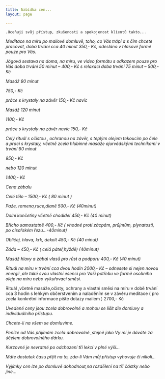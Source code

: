 ```yaml
---
title: Nabídka cen...
layout: page

---
```

    .Oceňuji svůj přístup, zkušenosti a spokojenost klientů takto...

_Meditace na míru po mailové domluvě, toho, co Vás trápí a s čím chcete pracovat, doba trvání cca 40 minut 350,- Kč, odesláno v hlasové formě pouze pro Vás._

_Jógová sestava na doma, na míru, ve video formátu s odkazem pouze pro Vás doba trvání 50 minut – 400,- Kč s relaxací doba trvání 75 minut – 500,- Kč_

_Masáž 90 minut_

_750,- Kč_

_práce s krystaly na závěr 150,- Kč navíc_

_Masáž 120 minut_

_1100,- Kč_

_práce s krystaly na závěr navíc 150,- Kč_

_Celý rituál s očistou , ochranou na závěr, s teplým olejem tekoucím po čele a prací s krystaly, včetně zcela hlubinné masáže ajurvédskými technikami v trvání 90 minut_

_950,- Kč_

_nebo 120 minut_

_1400,- Kč_

_Cena zábalu_

_Celé tělo – 1500,- Kč ( 80 minut )_

_Paže, ramena,ruce,dlaně 500,- Kč (40minut)_

_Dolní končetiny včetně chodidel 450,- Kč (40 minut)_

_Břicho samostatně 400,- Kč ( vhodné proti zácpám, průjmům, plynatosti, po císařském řezu…-40minut)_

_Obličej, hlava, krk, dekolt 450,- Kč (40 minut)_

_Záda – 450,- Kč ( celá páteř,hýždě) (40minut)_

_Masáž hlavy a zábal vlasů pro růst a podporu 400,- Kč (40 minut)_

_Rituál na míru v trvání cca dvou hodin 2000,- Kč – odnesete si nejen novou energii ,ale také svou vlastní esenci pro Vaši potřebu ve formě osobního oleje na míru nebo vykuřovací směsi._

Rituál ,včetně masáže,očisty, ochrany a vlastní směsi na míru v době trvání cca 3 hodin s lehkým občerstvením a naladěním se v závěru meditace ( pro zcela konkrétní informace pište dotazy mailem ) 2700,- Kč

_Uvedené ceny jsou zcela dobrovolné a mohou se lišit dle domluvy a individuálního přístupu._

_Chcete-li na všem se domluvíme._

_Peníze od Vás přijímám zcela dobrovolně ,stejně jako Vy mi je dáváte za účelem dobrovolného dárku._

_Kurzovné je nevratné po odchození tří lekcí v plné výši…_

_Máte dostatek času přijít na to, zda-li Vám můj přístup vyhovuje či nikoli…_

_Vyjímky cen lze po domluvě dohodnout,na rozdělení na tři částky nebo jiné…_